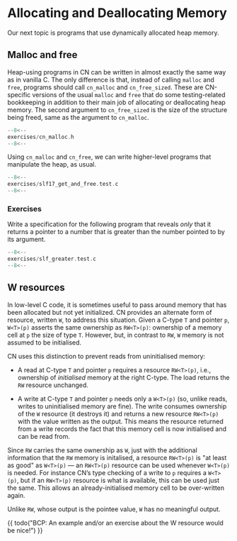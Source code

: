 # Allocating and Deallocating Memory

Our next topic is programs that use dynamically allocated heap memory.

## Malloc and free

Heap-using programs in CN can be written in almost exactly the same
way as in vanilla C.  The only difference is that, instead of calling
`malloc` and `free`, programs should call `cn_malloc` and `cn_free_sized`.
These are CN-specific versions of the usual `malloc` and `free` that
do some testing-related bookkeeping in addition to their main job of
allocating or deallocating heap memory.  The second argument to
`cn_free_sized` is the size of the structure being freed, same as the
argument to `cn_malloc`.

```c title="exercises/cn_malloc.h"
--8<--
exercises/cn_malloc.h
--8<--
```

Using `cn_malloc` and `cn_free`, we can write higher-level programs
that manipulate the heap, as usual.

```c title="exercises/slf17_get_and_free.test.c"
--8<--
exercises/slf17_get_and_free.test.c
--8<--
```


### Exercises

Write a specification for the following program that reveals _only_
that it returns a pointer to a number that is greater than the number
pointed to by its argument.

```c title="exercises/slf_greater.test.c"
--8<--
exercises/slf_greater.test.c
--8<--
```

## W resources

In low-level C code, it is sometimes useful to pass around memory that
has been allocated but not yet initialized.  CN provides an alternate
form of resource, written `W`, to address this situation.  Given a
C-type `T` and pointer `p`, `W<T>(p)` asserts the same ownership as
`RW<T>(p)`: ownership of a memory cell at `p` the size of type `T`.
However, but, in contrast to `RW`, `W` memory is not assumed to be
initialised.

CN uses this distinction to prevent reads from uninitialised memory:

- A read at C-type `T` and pointer `p` requires a resource
  `RW<T>(p)`, i.e., ownership of _initialised_ memory at the
  right C-type. The load returns the `RW` resource unchanged.

- A write at C-type `T` and pointer `p` needs only a
  `W<T>(p)` (so, unlike reads, writes to uninitialised memory
  are fine). The write consumes ownership of the `W` resource
  (it destroys it) and returns a new resource `RW<T>(p)` with the
  value written as the output. This means the resource returned from a
  write records the fact that this memory cell is now initialised and
  can be read from.

Since `RW` carries the same ownership as `W`, just with the
additional information that the `RW` memory is initalised, a
resource `RW<T>(p)` is "at least as good" as `W<T>(p)` —
an `RW<T>(p)` resource can be used whenever `W<T>(p)` is
needed. For instance CN’s type checking of a write to `p` requires a
`W<T>(p)`, but if an `RW<T>(p)` resource is what is
available, this can be used just the same. This allows an
already-initialised memory cell to be over-written again.

Unlike `RW`, whose output is the pointee value, `W` has no meaningful output.

{{ todo("BCP: An example and/or an exercise about the W resource would be nice!") }}

